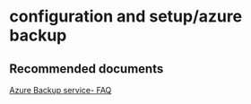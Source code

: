 <properties
	pageTitle="configuration and setup/azure backup"
	description="configuration and setup/azure backup"
	service="microsoft.compute"
	resource="virtualmachines"
	authors="aashu"
	displayOrder=""
	selfHelpType="generic"
	supportTopicIds="32411842"
	resourceTags="linux"
	productPesIds="15571"
	cloudEnvironments="public"
/>

# configuration and setup/azure backup

## **Recommended documents**
[Azure Backup service- FAQ](https://azure.microsoft.com/documentation/articles/backup-azure-backup-faq/)
